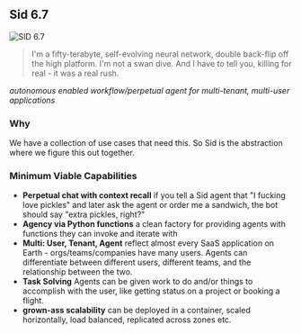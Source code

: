 ## Sid 6.7

![SID 6.7](https://www.everythingaction.com/wp-content/uploads/2017/11/OL3u1QW-e1511130316163-560x272.png)
> I'm a fifty-terabyte, self-evolving neural network, double back-flip off the high platform. I'm not a swan dive. And I have to tell you, killing for real - it was a real rush.

_autonomous enabled workflow/perpetual agent for multi-tenant, multi-user applications_

### Why
We have a collection of use cases that need this. So Sid is the abstraction where we figure this out together.

### Minimum Viable Capabilities
- **Perpetual chat with context recall**
  if you tell a Sid agent that "I fucking love pickles" and later ask the agent or order me a sandwich, the bot should say "extra pickles, right?"
- **Agency via Python functions**
  a clean factory for providing agents with functions they can invoke and iterate with
- **Multi: User, Tenant, Agent**
  reflect almost every SaaS application on Earth - orgs/teams/companies have many users. Agents can differentiate between different users, different teams, and the relationship between the two.
- **Task Solving**
  Agents can be given work to do and/or things to accomplish with the user, like getting status on a project or booking a flight.
- **grown-ass scalability**
  can be deployed in a container, scaled horizontally, load balanced, replicated across zones etc.
